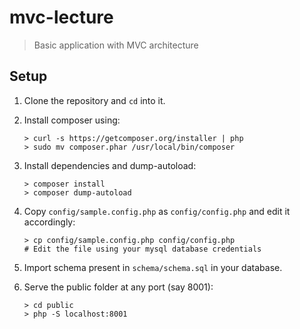 # mvc-lecture

> Basic application with MVC architecture

## Setup

1. Clone the repository and `cd` into it.

1. Install composer using:
    ```console
    > curl -s https://getcomposer.org/installer | php
    > sudo mv composer.phar /usr/local/bin/composer
    ```

1. Install dependencies and dump-autoload:
    ```console
    > composer install
    > composer dump-autoload
    ```

1. Copy `config/sample.config.php` as `config/config.php` and edit it accordingly:
    ```console
    > cp config/sample.config.php config/config.php
    # Edit the file using your mysql database credentials
    ```

1. Import schema present in `schema/schema.sql` in your database.

1. Serve the public folder at any port (say 8001):
    ```console
	> cd public
    > php -S localhost:8001
    ```

